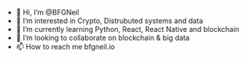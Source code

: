 - 👋 Hi, I’m @BFGNeil
- 👀 I’m interested in Crypto, Distrubuted systems and data 
- 🌱 I’m currently learning Python, React, React Native and blockchain
- 💞️ I’m looking to collaborate on blockchain & big data
- 📫 How to reach me bfgneil.io

<!---
BFGNeil/BFGNeil is a ✨ special ✨ repository because its `README.md` (this file) appears on your GitHub profile.
You can click the Preview link to take a look at your changes.
--->
